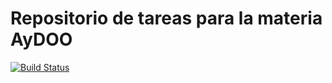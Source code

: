 # Repositorio de tareas para la materia AyDOO

[![Build Status](https://travis-ci.org/nicopaez/aydoo.svg?branch=master)](https://travis-ci.org/nicopaez/aydoo)
